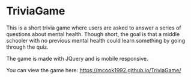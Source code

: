 # TriviaGame

This is a short trivia game where users are asked to answer a series of questions about mental health. Though short, the goal is that a middle schooler with no previous mental health could learn something by going through the quiz.

The game is made with JQuery and is mobile responsive.  

You can view the game here: https://mcook1992.github.io/TriviaGame/
